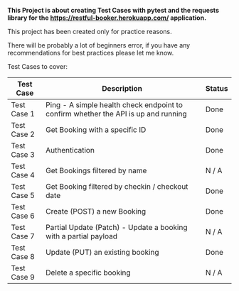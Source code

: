 **This Project is about creating Test Cases with pytest and the requests library 
for the https://restful-booker.herokuapp.com/ application.**

This project has been created only for practice reasons. 

There will be probably a lot of beginners error, if you have any recommendations for best practices please let me know.

Test Cases to cover:

| Test Case   | Description                                                                        | Status |
|-------------|------------------------------------------------------------------------------------|--------|
| Test Case 1 | Ping - A simple health check endpoint to confirm whether the API is up and running | Done   |
| Test Case 2 | Get Booking with a specific ID                                                     | Done   |
| Test Case 3 | Authentication                                                                     | Done   |
| Test Case 4 | Get Bookings filtered by name                                                      | N / A  |
| Test Case 5 | Get Booking filtered by checkin / checkout date                                    | Done   |
| Test Case 6 | Create (POST) a new Booking                                                        | Done   |
| Test Case 7 | Partial Update (Patch) - Update a booking with a partial payload                   | N / A  |
| Test Case 8 | Update (PUT) an existing booking                                                   | Done   |
| Test Case 9 | Delete a specific booking                                                          | N / A  |
